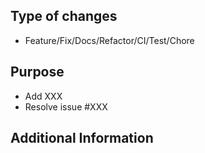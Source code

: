 ## Type of changes
- Feature/Fix/Docs/Refactor/CI/Test/Chore

## Purpose
- Add XXX
- Resolve issue #XXX

<!-- Provide a brief description of the changes made in this pull request. -->

## Additional Information

<!-- Optional: Add any other information that would be helpful for the reviewer. Like detail spec, decisions, trade-offs, links, etc. -->
